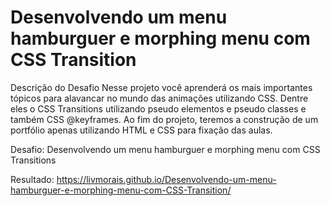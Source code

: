 # Desenvolvendo um menu hamburguer e morphing menu com CSS Transition

Descrição do Desafio
Nesse projeto você aprenderá os mais importantes tópicos para alavancar no mundo das animações utilizando CSS. Dentre eles o CSS Transitions utilizando pseudo elementos e pseudo classes e também CSS @keyframes. Ao fim do projeto, teremos a construção de um portfólio apenas utilizando HTML e CSS para fixação das aulas.

Desafio: Desenvolvendo um menu hamburguer e morphing menu com CSS Transitions

Resultado: https://livmorais.github.io/Desenvolvendo-um-menu-hamburguer-e-morphing-menu-com-CSS-Transition/

